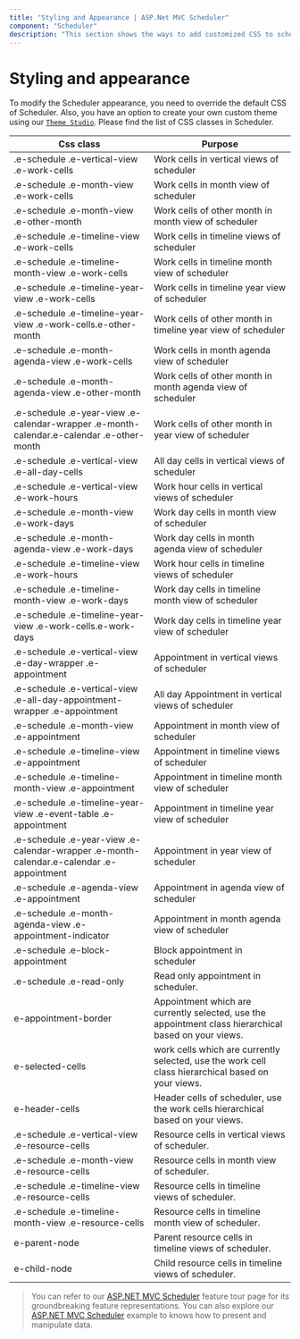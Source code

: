 ```yaml
---
title: "Styling and Appearance | ASP.Net MVC Scheduler"
component: "Scheduler"
description: "This section shows the ways to add customized CSS to scheduler component by overriding the default CSS of scheduler"
---
```


# Styling and appearance

To modify the Scheduler appearance, you need to override the default CSS of Scheduler. Also, you have an option to create your own custom theme using our [`Theme Studio`](https://ej2.syncfusion.com/themestudio/?theme=material). Please find the list of CSS classes in Scheduler.

| Css class | Purpose |
|-------|---------|
| .e-schedule .e-vertical-view .e-work-cells | Work cells in vertical views of scheduler |
| .e-schedule .e-month-view .e-work-cells | Work cells in month view of scheduler |
| .e-schedule .e-month-view .e-other-month | Work cells of other month in month view of scheduler |
| .e-schedule .e-timeline-view .e-work-cells | Work cells in timeline views of scheduler |
| .e-schedule .e-timeline-month-view .e-work-cells | Work cells in timeline month view of scheduler |
| .e-schedule .e-timeline-year-view .e-work-cells | Work cells in timeline year view of scheduler |
| .e-schedule .e-timeline-year-view .e-work-cells.e-other-month | Work cells of other month in timeline year view of scheduler |
| .e-schedule .e-month-agenda-view .e-work-cells | Work cells in month agenda view of scheduler |
| .e-schedule .e-month-agenda-view .e-other-month | Work cells of other month in month agenda view of scheduler |
| .e-schedule .e-year-view .e-calendar-wrapper .e-month-calendar.e-calendar .e-other-month | Work cells of other month in year view of scheduler |
| .e-schedule .e-vertical-view .e-all-day-cells | All day cells in vertical views of scheduler |
| .e-schedule .e-vertical-view .e-work-hours | Work hour cells in vertical views of scheduler |
| .e-schedule .e-month-view .e-work-days | Work day cells in month view of scheduler |
| .e-schedule .e-month-agenda-view .e-work-days | Work day cells in month agenda view of scheduler |
| .e-schedule .e-timeline-view .e-work-hours | Work hour cells in timeline views of scheduler |
| .e-schedule .e-timeline-month-view .e-work-days | Work day cells in timeline month view of scheduler |
| .e-schedule .e-timeline-year-view .e-work-cells.e-work-days | Work day cells in timeline year view of scheduler |
| .e-schedule .e-vertical-view .e-day-wrapper .e-appointment | Appointment in vertical views of scheduler |
| .e-schedule .e-vertical-view .e-all-day-appointment-wrapper .e-appointment | All day Appointment in vertical views of scheduler |
| .e-schedule .e-month-view .e-appointment | Appointment in month view of scheduler |
| .e-schedule .e-timeline-view .e-appointment | Appointment in timeline views of scheduler |
| .e-schedule .e-timeline-month-view .e-appointment | Appointment in timeline month view of scheduler |
| .e-schedule .e-timeline-year-view .e-event-table .e-appointment | Appointment in timeline year view of scheduler |
| .e-schedule .e-year-view .e-calendar-wrapper .e-month-calendar.e-calendar .e-appointment | Appointment in year view of scheduler |
| .e-schedule .e-agenda-view .e-appointment | Appointment in agenda view of scheduler |
| .e-schedule .e-month-agenda-view .e-appointment-indicator | Appointment in month agenda view of scheduler |
| .e-schedule .e-block-appointment | Block appointment in scheduler |
| .e-schedule .e-read-only | Read only appointment in scheduler. |
| e-appointment-border | Appointment which are currently selected, use the appointment class hierarchical based on your views. |
| e-selected-cells | work cells which are currently selected, use the work cell class hierarchical based on your views. |
| e-header-cells | Header cells of scheduler, use the work cells hierarchical based on your views. |
| .e-schedule .e-vertical-view .e-resource-cells| Resource cells in vertical views of scheduler. |
| .e-schedule .e-month-view .e-resource-cells| Resource cells in month view of scheduler. |
| .e-schedule .e-timeline-view .e-resource-cells | Resource cells in timeline views of scheduler. |
| .e-schedule .e-timeline-month-view .e-resource-cells| Resource cells in timeline month view of scheduler. |
| e-parent-node | Parent resource cells in timeline views of scheduler. |
| e-child-node | Child resource cells in timeline views of scheduler. |

> You can refer to our [ASP.NET MVC Scheduler](https://www.syncfusion.com/aspnet-mvc-ui-controls/scheduler) feature tour page for its groundbreaking feature representations. You can also explore our [ASP.NET MVC Scheduler](https://ej2.syncfusion.com/aspnetmvc/Schedule/Overview#/material) example to knows how to present and manipulate data.
